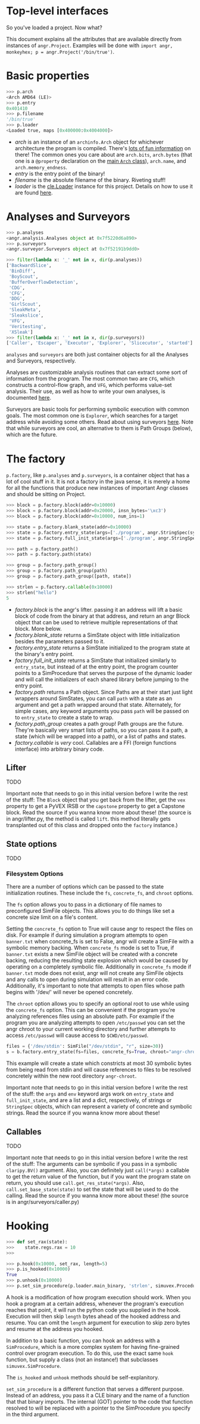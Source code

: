 Top-level interfaces
====================

So you've loaded a project. Now what?

This document explains all the attributes that are available directly from instances of `angr.Project`.
Examples will be done with `import angr, monkeyhex; p = angr.Project('/bin/true')`.

# Basic properties
```python
>>> p.arch
<Arch AMD64 (LE)>
>>> p.entry
0x401410
>>> p.filename
'/bin/true'
>>> p.loader
<Loaded true, maps [0x400000:0x4004000]>
```
- *arch* is an instance of an `archinfo.Arch` object for whichever architecture the program is compiled.
  There's [lots of fun information](https://github.com/angr/archinfo/blob/master/archinfo/arch_amd64.py) on there!
  The common ones you care about are `arch.bits`, `arch.bytes` (that one is a `@property` declaration on the [main `Arch` class](https://github.com/angr/archinfo/blob/master/archinfo/arch.py)), `arch.name`, and `arch.memory_endness`.
- *entry* is the entry point of the binary!
- *filename* is the absolute filename of the binary. Riveting stuff!
- *loader* is the [cle.Loader](https://github.com/angr/cle/blob/master/cle/loader.py) instance for this project. Details on how to use it are found [here](https://github.com/angr/angr-doc/blob/master/loading.md).

# Analyses and Surveyors
```python
>>> p.analyses
<angr.analysis.Analyses object at 0x7f5220d6a890>
>>> p.surveyors
<angr.surveyor.Surveyors object at 0x7f52191b9dd0>

>>> filter(lambda x: '_' not in x, dir(p.analyses))
['BackwardSlice',
 'BinDiff',
 'BoyScout',
 'BufferOverflowDetection',
 'CDG',
 'CFG',
 'DDG',
 'GirlScout',
 'SleakMeta',
 'Sleakslice',
 'VFG',
 'Veritesting',
 'XSleak']
>>> filter(lambda x: '_' not in x, dir(p.surveyors))
['Caller', 'Escaper', 'Executor', 'Explorer', 'Slicecutor', 'started']
```

`analyses` and `surveyors` are both just container objects for all the Analyses and Surveyors, respectively.

Analyses are customizable analysis routines that can extract some sort of information from the program.
The most common two are `CFG`, which constructs a control-flow graph, and `VFG`, which performs value-set analysis.
Their use, as well as how to write your own analyses, is documented [here](https://github.com/angr/angr-doc/blob/master/analyses.md).

Surveyors are basic tools for performing symbolic execution with common goals.
The most common one is `Explorer`, which searches for a target address while avoiding some others.
Read about using surveyors [here](https://github.com/angr/angr-doc/blob/master/surveyors.md).
Note that while surveyors are cool, an alternative to them is Path Groups (below), which are the future.

# The factory

`p.factory`, like `p.analyses` and `p.surveyors`, is a container object that has a lot of cool stuff in it.
It is not a factory in the java sense, it is merely a home for all the functions that produce new instances of important Angr classes and should be sitting on Project.

```python
>>> block = p.factory.block(addr=0x10000)
>>> block = p.factory.block(addr=0x20000, insn_bytes='\xc3')
>>> block = p.factory.block(addr=0x10000, num_ins=1)

>>> state = p.factory.blank_state(addr=0x10000)
>>> state = p.factory.entry_state(args=['./program', angr.StringSpec(sym_length=20)])
>>> state = p.factory.full_init_state(args=['./program', angr.StringSpec(sym_length=20)])

>>> path = p.factory.path()
>>> path = p.factory.path(state)

>>> group = p.factory.path_group()
>>> group = p.factory.path_group(path)
>>> group = p.factory.path_group([path, state])

>>> strlen = p.factory.callable(0x10000)
>>> strlen("hello")
5
```

- *factory.block* is the angr's lifter. passing it an address will lift a basic block of code from the binary at that address, and return an angr Block object that can be used to retrieve multiple representations of that block. More below.
- *factory.blank_state* returns a SimState object with little initialization besides the parameters passed to it.
- *factory.entry_state* returns a SimState initialized to the program state at the binary's entry point.
- *factory.full_init_state* returns a SimState that initialized similarly to `entry_state`, but instead of at the entry point, the program counter points to a SimProcedure that serves the purpose of the dynamic loader and will call the initializers of each shared library before jumping to the entry point.
- *factory.path* returns a Path object. Since Paths are at their start just light wrappers around SimStates, you can call `path` with a state as an argument and get a path wrapped around that state.
  Alternately, for simple cases, any keyword arguments you pass `path` will be passed on to `entry_state` to create a state to wrap.
- *factory.path_group* creates a path group! Path groups are the future. They're basically very smart lists of paths, so you can pass it a path, a state (which will be wrapped into a path), or a list of paths and states.
- *factory.callable* is _very_ cool. Callables are a FFI (foreign functions interface) into arbitrary binary code.

## Lifter

TODO

Important note that needs to go in this initial version before I write the rest of the stuff:
The `Block` object that you get back from the lifter, get the `vex` property to get a PyVEX IRSB or the `capstone` property to get a Capstone block. Read the source if you wanna know more about these! (the source is in angr/lifter.py, the method is called `lift`. this method literally gets transplanted out of this class and dropped onto the `factory` instance.)

## State options

TODO

### Filesystem Options

There are a number of options which can be passed to the state initialization routines. These include the `fs`, `concrete_fs`, and `chroot` options.

The `fs` option allows you to pass in a dictionary of file names to preconfigured SimFile objects. This allows you to do things like set a concrete size limit on a file's content.

Setting the `concrete_fs` option to True will cause angr to respect the files on disk. For example if during simulation a program attempts to open `banner.txt` when concrete_fs is set to False, angr will create a SimFile with a symbolic memory backing. When `concrete_fs` mode is set to True, if `banner.txt` exists a new SimFile object will be created with a concrete backing, reducing the resulting state explosion which would be caused by operating on a completely symbolic file. Additionally in `concrete_fs` mode if `banner.txt` mode does not exist, angr will not create any SimFile objects and any calls to open during simulation will result in an error code. Additionally, it's important to note that attempts to open files whose path begins with '/dev/' will never be opened concretely.

The `chroot` option allows you to specify an optional root to use while using the `concrete_fs` option. This can be convenient if the program you're analyzing references files using an absolute path. For example if the program you are analyzing attempts to open `/etc/passwd` you can set the angr chroot to your current working directory and further attempts to access `/etc/passwd` will cause access to `$CWD/etc/passwd`.

```python
files = {'/dev/stdin': SimFile("/dev/stdin", "r", size=30)} 
s = b.factory.entry_state(fs=files, concrete_fs=True, chroot="angr-chroot/")
```

This example will create a state which constricts at most 30 symbolic bytes from being read from stdin and will cause references to files to be resolved concretely within the new root directory `angr-chroot`.

Important note that needs to go in this initial version before I write the rest of the stuff:
the `args` and `env` keyword args work on `entry_state` and `full_init_state`, and are a list and a dict, respectively, of strings or `StringSpec` objects, which can represent a variety of concrete and symbolic strings. Read the source if you wanna know more about these!

## Callables

TODO

Important note that needs to go in this initial version before I write the rest of the stuff:
The arguments can be symbolic if you pass in a symbolic `claripy.BV()` argument.
Also, you can definitely just `call(*args)` a callable to get the return value of the function, but if you want the program state on return, you should use `call.get_res_state(*args)`. Also, `call.set_base_state(state)` to set the state that will be used to do the calling. Read the source if you wanna know more about these! (the source is in angr/surveyors/caller.py)

# Hooking
```python
>>> def set_rax(state):
>>>    state.regs.rax = 10
>>>

>>> p.hook(0x10000, set_rax, length=5)
>>> p.is_hooked(0x10000)
True
>>> p.unhook(0x10000)
>>> p.set_sim_procedure(p.loader.main_binary, 'strlen', simuvex.Procedures['stubs']['ReturnUnconstrained'])
```

A hook is a modification of how program execution should work.
When you hook a program at a certain address, whenever the program's execution reaches that point, it will run the python code you supplied in the hook.
Execution will then skip `length` bytes ahead of the hooked address and resume.
You can omit the `length` argument for execution to skip zero bytes and resume at the address you hooked.

In addition to a basic function, you can hook an address with a `SimProcedure`, which is a more complex system for having fine-grained control over program execution.
To do this, use the exact same `hook` function, but supply a class (not an instance!) that subclasses `simuvex.SimProcedure`.

The `is_hooked` and `unhook` methods should be self-explanitory.

`set_sim_procedure` is a different function that serves a different purpose. Instead of an address, you pass it a CLE binary and the name of a function that that binary imports.
The internal (GOT) pointer to the code that function resolved to will be replaced with a pointer to the SimProcedure you specify in the third argument.
